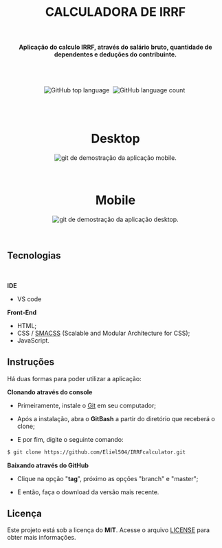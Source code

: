 <h1 align='center'>CALCULADORA DE IRRF</h1>
<br>
<h4 align='center' >Aplicação do calculo IRRF, através do salário bruto, quantidade de dependentes e deduções do contribuinte.</h4>

<br>
<br>

<p align='center'>
    <img alt="GitHub top language" src="https://img.shields.io/github/languages/top/Eliel504/WebApplicationsChallenges?style=flat-square">&nbsp
    <img alt="GitHub language count" src="https://img.shields.io/github/languages/count/Eliel504/WebApplicationsChallenges?style=flat-square">&nbsp
</p>

<br>
<br>

<div align='center' >
    <h1>Desktop</h1>
    <img alt='git de demostração da aplicação mobile.' src="./design/page/gif/desktop/calculadora_desktop.gif"/>
</div>

<br>
<br>

<div align='center'>
    <h1>Mobile</h1>
    <img alt='git de demostração da aplicação desktop.' src="./design/page/gif/mobile/calculadora_mobile.gif"/>  
</div>

<br>
<br>

## Tecnologias

<br>
    
**IDE**

- VS code

**Front-End**

- HTML;
- CSS / [SMACSS](http://smacss.com/) (Scalable and Modular Architecture for CSS);
- JavaScript.

## Instruções

Há duas formas para poder utilizar a aplicação:

**Clonando através do console**

  - Primeiramente, instale o [Git](https://git-scm.com) em seu computador;

  - Após a instalação, abra o **GitBash** a partir do diretório que receberá o clone;

  - E por fim, digite o seguinte comando:

```bash
$ git clone https://github.com/Eliel504/IRRFcalculator.git
```

**Baixando através do GitHub**

  - Clique na opção "**tag**", próximo as opções "branch" e "master";

  - E então, faça o download da versão mais recente.

## Licença

Este projeto está sob a licença do **MIT**. Acesse o arquivo [LICENSE](https://github.com/Eliel504/IRRFcalculator/blob/master/LICENSE) para obter mais informações.





